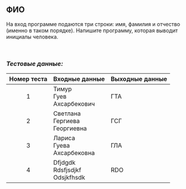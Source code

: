## ФИО

На вход программе подаются три строки: имя, фамилия и отчество (именно в таком порядке). Напишите программу, которая выводит инициалы человека.

<br>

### *Тестовые данные:*

| Номер теста | Входные данные                       | Выходные данные |
|:-----------:|--------------------------------------|-----------------|
|      1      | Тимур<br>Гуев<br>Ахсарбекович 	      | ГТА             |
|      2      | Светлана<br>Гергиева<br>Георгиевна	  | ГСГ             |
|      3      | Лариса<br>Гуева<br>Ахсарбековна      | ГЛА             |
|      4      | Dfjdgdk<br>Rdsfjsdjkf<br>Odsjkfhsdk  | RDO             |